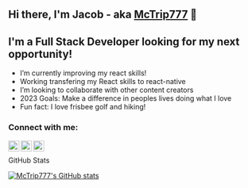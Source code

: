 ## Hi there, I'm Jacob - aka [McTrip777][website] 👋

## I'm a Full Stack Developer looking for my next opportunity!

- I’m currently improving my react skills!
- Working transfering my React skills to react-native
- I’m looking to collaborate with other content creators
- 2023 Goals: Make a difference in peoples lives doing what I love
- Fun fact: I love frisbee golf and hiking!

### Connect with me:

[<img align="left" alt="jacobmcfaul.com" width="22px" src="https://previews.123rf.com/images/mdranahamid/mdranahamid2101/mdranahamid210100126/161577071-creative-letter-jm-logo-design-vector-template-initial-circle-letter-jm-logo-design.jpg" />][website]
[<img align="left" alt="McTrip777 | LinkedIn" width="22px" src="https://image.flaticon.com/icons/png/512/174/174857.png" />][linkedin]
[<img align="left" alt="McTrip777 | Instagram" width="22px" src="https://upload.wikimedia.org/wikipedia/commons/thumb/e/e7/Instagram_logo_2016.svg/768px-Instagram_logo_2016.svg.png" />][instagram]
<br>

  <summary>GitHub Stats</summary>

[![McTrip777's GitHub stats](https://github-readme-stats.vercel.app/api?username=McTrip777)](https://github.com/McTrip777/github-readme-stats)


[website]: https://www.jacobmcfaul.com/
[instagram]: https://www.instagram.com/jake_mcfaul/
[linkedin]: https://www.linkedin.com/in/jacob-mcfaul-a96b10180/
[shareplaces]: https://share-places-you-love.netlify.app/
